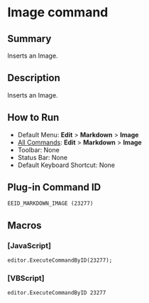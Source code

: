 # Image command

## Summary

Inserts an Image.

## Description

Inserts an Image.

## How to Run

- Default Menu: **Edit** \> **Markdown** \> **Image**
- [All Commands](../tools/all_commands): **Edit** \> **Markdown** \> **Image**
- Toolbar: None
- Status Bar: None
- Default Keyboard Shortcut: None

## Plug-in Command ID

```
EEID_MARKDOWN_IMAGE (23277)```

## Macros

### \[JavaScript\]

```
editor.ExecuteCommandByID(23277);
```

### \[VBScript\]

```
editor.ExecuteCommandByID 23277
```
